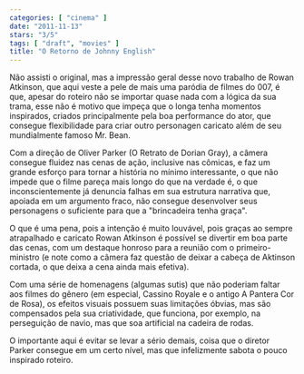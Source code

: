 ```yaml
---
categories: [ "cinema" ]
date: "2011-11-13"
stars: "3/5"
tags: [ "draft", "movies" ]
title: "O Retorno de Johnny English"
---
```

Não assisti o original, mas a impressão geral desse novo trabalho de
Rowan Atkinson, que aqui veste a pele de mais uma paródia de filmes do
007, é que, apesar do roteiro não se importar quase nada com a lógica
da sua trama, esse não é motivo que impeça que o longa tenha momentos
inspirados, criados principalmente pela boa performance do ator, que
consegue flexibilidade para criar outro personagen caricato além de
seu mundialmente famoso Mr. Bean.

Com a direção de Oliver Parker (O Retrato de Dorian Gray), a câmera
consegue fluidez nas cenas de ação, inclusive nas cômicas, e faz um
grande esforço para tornar a história no mínimo interessante, o que
não impede que o filme pareça mais longo do que na verdade é, o que
inconscientemente já denuncia falhas em sua estrutura narrativa que,
apoiada em um argumento fraco, não consegue desenvolver seus personagens
o suficiente para que a "brincadeira tenha graça".

O que é uma pena, pois a intenção é muito louvável, pois graças ao
sempre atrapalhado e caricato Rowan Atkinson é possível se divertir
em boa parte das cenas, com um destaque honroso para a reunião com
o primeiro-ministro (e note como a câmera faz questão de deixar a
cabeça de Aktinson cortada, o que deixa a cena ainda mais efetiva).

Com uma série de homenagens (algumas sutis) que não poderiam faltar
aos filmes do gênero (em especial, Cassino Royale e o antigo A Pantera
Cor de Rosa), os efeitos visuais possuem suas limitações óbvias,
mas são compensados pela sua criatividade, que funciona, por exemplo,
na perseguição de navio, mas que soa artificial na cadeira de rodas.

O importante aqui é evitar se levar a sério demais, coisa que o diretor
Parker consegue em um certo nível, mas que infelizmente sabota o pouco
inspirado roteiro.

